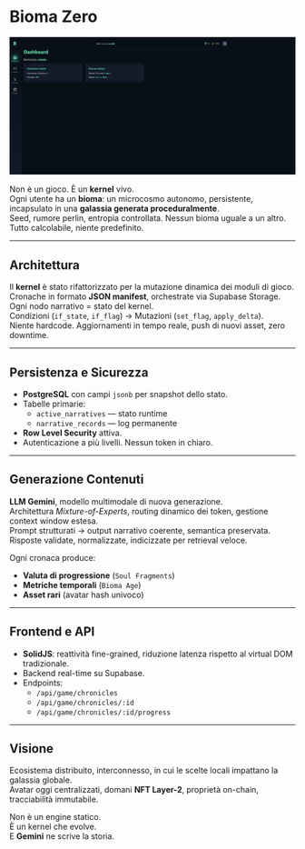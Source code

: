 # Bioma Zero

![alt text](image.png)

Non è un gioco. È un **kernel** vivo.  
Ogni utente ha un **bioma**: un microcosmo autonomo, persistente, incapsulato in una **galassia generata proceduralmente**.  
Seed, rumore perlin, entropia controllata. Nessun bioma uguale a un altro. Tutto calcolabile, niente predefinito.

---

## Architettura

Il **kernel** è stato rifattorizzato per la mutazione dinamica dei moduli di gioco.  
Cronache in formato **JSON manifest**, orchestrate via Supabase Storage.  
Ogni nodo narrativo = stato del kernel.  
Condizioni (`if_state`, `if_flag`) → Mutazioni (`set_flag`, `apply_delta`).  
Niente hardcode. Aggiornamenti in tempo reale, push di nuovi asset, zero downtime.

---

## Persistenza e Sicurezza

- **PostgreSQL** con campi `jsonb` per snapshot dello stato.
- Tabelle primarie:
  - `active_narratives` — stato runtime
  - `narrative_records` — log permanente
- **Row Level Security** attiva.
- Autenticazione a più livelli. Nessun token in chiaro.

---

## Generazione Contenuti

**LLM Gemini**, modello multimodale di nuova generazione.  
Architettura *Mixture-of-Experts*, routing dinamico dei token, gestione context window estesa.  
Prompt strutturati → output narrativo coerente, semantica preservata.  
Risposte validate, normalizzate, indicizzate per retrieval veloce.

Ogni cronaca produce:
- **Valuta di progressione** (`Soul Fragments`)
- **Metriche temporali** (`Bioma Age`)
- **Asset rari** (avatar hash univoco)

---

## Frontend e API

- **SolidJS**: reattività fine-grained, riduzione latenza rispetto al virtual DOM tradizionale.
- Backend real-time su Supabase.
- Endpoints:
  - `/api/game/chronicles`
  - `/api/game/chronicles/:id`
  - `/api/game/chronicles/:id/progress`

---

## Visione

Ecosistema distribuito, interconnesso, in cui le scelte locali impattano la galassia globale.  
Avatar oggi centralizzati, domani **NFT Layer-2**, proprietà on-chain, tracciabilità immutabile.  

Non è un engine statico.  
È un kernel che evolve.  
E **Gemini** ne scrive la storia.

